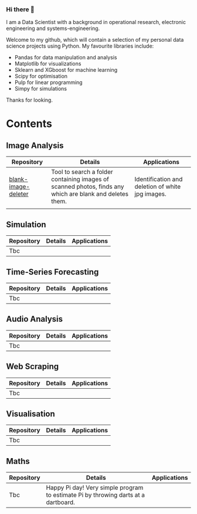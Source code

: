 ### Hi there 👋
I am a Data Scientist with a background in operational research, electronic engineering and systems-engineering. 

Welcome to my github, which will contain a selection of my personal data science projects using Python.
My favourite libraries include:
- Pandas for data manipulation and analysis
- Matplotlib for visualizations
- Sklearn and XGboost for machine learning
- Scipy for optimisation 
- Pulp for linear programming 
- Simpy for simulations

Thanks for looking.

# Contents

## Image Analysis
Repository | Details | Applications
--- | --- | ---
[blank-image-deleter](https://github.com/pierswalker71/blank-image-deleter) | Tool to search a folder containing images of scanned photos, finds any which are blank and deletes them. | Identification and deletion of white jpg images.
| |

## Simulation
Repository | Details | Applications
--- | --- | ---
Tbc | |

## Time-Series Forecasting 
Repository | Details | Applications
--- | --- | ---
Tbc | |

## Audio Analysis 
Repository | Details | Applications
--- | --- | ---
Tbc | |

## Web Scraping
Repository | Details | Applications
--- | --- | ---
Tbc | |

## Visualisation 
Repository | Details | Applications
--- | --- | ---
Tbc | |

## Maths 
Repository | Details | Applications
--- | ---  | ---
Tbc | Happy Pi day! Very simple program to estimate Pi by throwing darts at a dartboard. |

<!--
**pierswalker71/pierswalker71** is a ✨ _special_ ✨ repository because its `README.md` (this file) appears on your GitHub profile.

Here are some ideas to get you started:

- 🔭 I’m currently working on ...
- 🌱 I’m currently learning ...
- 👯 I’m looking to collaborate on ...
- 🤔 I’m looking for help with ...
- 💬 Ask me about ...
- 📫 How to reach me: ...
- 😄 Pronouns: ...
- ⚡ Fun fact: ...
-->
